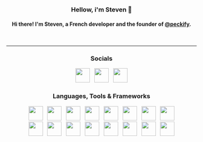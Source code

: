<div id="by_untanukii" align="center">
  <h3> Hellow, i'm <b>Steven</b> 👋 </h3>
  <h4> Hi there! I'm Steven, a French developer and the founder of <a href="https://github.com/Peckify">@peckify</a>.</h4>
  <br>

---
<h3>Socials</h3>
<div>
  <a href="https://discord.com/users/327878748466839552"><img src="https://skillicons.dev/icons?i=discord" height="38" width="38"></a>
  &nbsp;
  <a href="https://x.com/StevenTedOff"><img src="https://skillicons.dev/icons?i=twitter" height="38" width="38"></a>
  &nbsp;
  <a href="https://instagram.com/steventedoff/"><img src="https://skillicons.dev/icons?i=instagram" height="38" width="38"></a>
</div>

<h3>Languages, Tools & Frameworks</h3>
<div>
  <a href="https://w3schools.com/html/"><img src="https://skillicons.dev/icons?i=html" height="38" width="38"></a>
  &nbsp;
  <a href="https://w3schools.com/css/"><img src="https://skillicons.dev/icons?i=css" height="38" width="38"></a>
  &nbsp;
  <a href="https://javascript.com/"><img src="https://skillicons.dev/icons?i=javascript" height="38" width="38"></a>
  &nbsp;
  <a href="https://php.net/"><img src="https://skillicons.dev/icons?i=php" height="38" width="38"></a>
  &nbsp;
  <a href="https://mysql.com/"><img src="https://skillicons.dev/icons?i=mysql" height="38" width="38"></a>
  &nbsp;
  <a href="https://getbootstrap.com/"><img src="https://skillicons.dev/icons?i=bootstrap" height="38" width="38"></a>
  &nbsp;
  <a href="https://webflow.com/"><img src="https://skillicons.dev/icons?i=webflow" height="38" width="38"></a>
  &nbsp;
  <a href="https://nodejs.org/fr"><img src="https://skillicons.dev/icons?i=nodejs" height="38" width="38"></a>
  <br>
  <a href="https://code.visualstudio.com"><img src="https://skillicons.dev/icons?i=vscode" height="38" width="38"></a>
  &nbsp;
  <a href="https://notion.so"><img src="https://skillicons.dev/icons?i=notion" height="38" width="38"></a>
  &nbsp;
  <a href="https://git-scm.com/"><img src="https://skillicons.dev/icons?i=git" height="38" width="38"></a>
  &nbsp;
  <a href="https://vitejs.dev/"><img src="https://skillicons.dev/icons?i=vite" height="38" width="38"></a>
  &nbsp;
  <a href="https://figma.com/"><img src="https://skillicons.dev/icons?i=figma" height="38" width="38"></a>
  &nbsp;
  <a href="https://adobe.com/products/photoshop.html"><img src="https://skillicons.dev/icons?i=ps" height="38" width="38"></a>
  &nbsp;
  <a href="https://adobe.com/products/premiere.html"><img src="https://skillicons.dev/icons?i=pr" height="38" width="38"></a>
  &nbsp;
  <a href="https://apple.com/fr/macos/macos-sequoia-preview/"><img src="https://skillicons.dev/icons?i=apple" height="38" width="38"></a>
</div>
</div>

